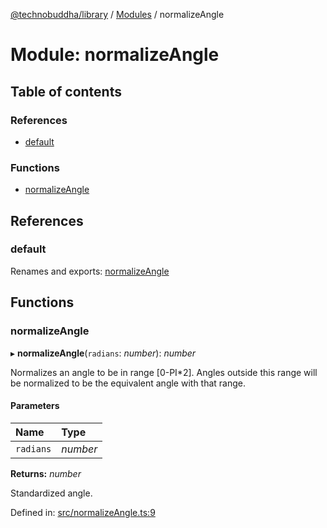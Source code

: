 [@technobuddha/library](../../README.md) / [Modules](../Modules.md) / normalizeAngle

# Module: normalizeAngle

## Table of contents

### References

- [default](normalizeangle.md#default)

### Functions

- [normalizeAngle](normalizeangle.md#normalizeangle)

## References

### default

Renames and exports: [normalizeAngle](normalizeangle.md#normalizeangle)

## Functions

### normalizeAngle

▸ **normalizeAngle**(`radians`: *number*): *number*

Normalizes an angle to be in range [0-PI*2]. Angles outside this range will
be normalized to be the equivalent angle with that range.

#### Parameters

| Name | Type |
| :------ | :------ |
| `radians` | *number* |

**Returns:** *number*

Standardized angle.

Defined in: [src/normalizeAngle.ts:9](https://github.com/technobuddha/hill.software/blob/693f679/packages/library/src/normalizeAngle.ts#L9)
